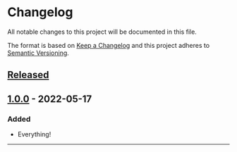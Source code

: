 # Changelog

All notable changes to this project will be documented in this file.

The format is based on [Keep a Changelog][keep a changelog] and this project adheres to [Semantic Versioning][semantic versioning].

## [Released]

## [1.0.0] - 2022-05-17

### Added

- Everything!

---

<!-- Links -->

[keep a changelog]: https://keepachangelog.com/
[semantic versioning]: https://semver.org/

<!-- Versions -->

[released]: https://github.com/dc7290/next-export-optimize-images/releases
[1.0.0]: https://github.com/dc7290/next-export-optimize-images/releases/tag/1.0.0
